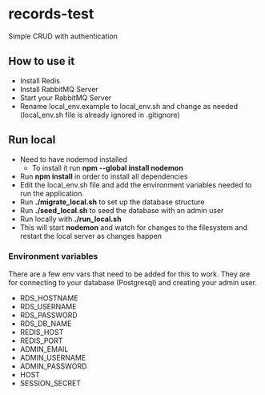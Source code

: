 # records-test
Simple CRUD with authentication

## How to use it
* Install Redis
* Install RabbitMQ Server
* Start your RabbitMQ Server
* Rename local_env.example to local_env.sh and change as needed (local_env.sh file is already ignored in .gitignore)

## Run local
* Need to have nodemod installed 
    * To install it run **npm --global install nodemon** 
* Run **npm install** in order to install all dependencies
* Edit the local_env.sh file and add the environment variables needed to run the application.
* Run **./migrate_local.sh** to set up the database structure 
* Run **./seed_local.sh** to seed the database with an admin user
* Run locally with **./run_local.sh**
* This will start **nodemon** and watch for changes to the filesystem and restart the local server as changes happen

### Environment variables
There are a few env vars that need to be added for this to work. They are for connecting to your database (Postgresql) and creating your admin user. 
* RDS_HOSTNAME
* RDS_USERNAME
* RDS_PASSWORD
* RDS_DB_NAME
* REDIS_HOST
* REDIS_PORT
* ADMIN_EMAIL
* ADMIN_USERNAME
* ADMIN_PASSWORD
* HOST
* SESSION_SECRET